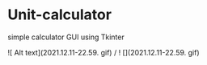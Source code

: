 # Unit-calculator
 simple calculator GUI using Tkinter

![ Alt text](2021.12.11-22.59. gif) / ! [](2021.12.11-22.59. gif)
